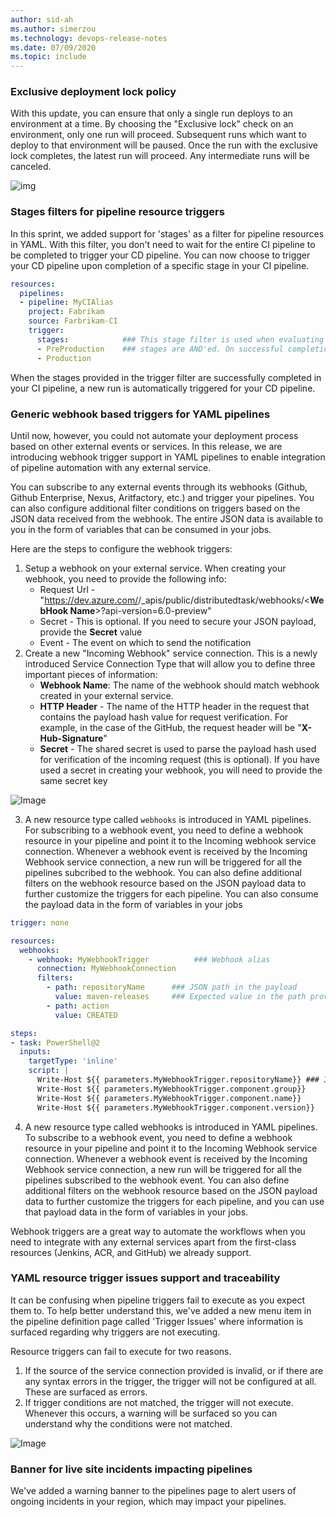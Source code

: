 ```yaml
---
author: sid-ah
ms.author: simerzou
ms.technology: devops-release-notes
ms.date: 07/09/2020
ms.topic: include
---
```


### Exclusive deployment lock policy

With this update, you can ensure that only a single run deploys to an environment at a time. By choosing the "Exclusive lock" check on an environment, only one run will proceed. Subsequent runs which want to deploy to that environment will be paused. Once the run with the exclusive lock completes, the latest run will proceed. Any intermediate runs will be canceled.

![img](../../media/172-pipelines-0-0.png)

### Stages filters for pipeline resource triggers

In this sprint, we added support for 'stages' as a filter for pipeline resources in YAML. With this filter, you don't need to wait for the entire CI pipeline to be completed to trigger your CD pipeline. You can now choose to trigger your CD pipeline upon completion of a specific stage in your CI pipeline.

```yml
resources:
  pipelines:
  - pipeline: MyCIAlias  
    project: Fabrikam  
    source: Farbrikam-CI  
    trigger:    
      stages:            ### This stage filter is used when evaluating conditions for triggering your CD pipeline
      - PreProduction    ### stages are AND'ed. On successful completion of all the stages provided, your CD pipeline will be triggered. 
      - Production
```

When the stages provided in the trigger filter are successfully completed in your CI pipeline, a new run is automatically triggered for your CD pipeline.


### Generic webhook based triggers for YAML pipelines

Until now, however, you could not automate your deployment process based on other external events or services. In this release, we are introducing webhook trigger support in YAML pipelines to enable integration of pipeline automation with any external service.

You can subscribe to any external events through its webhooks (Github, Github Enterprise, Nexus, Aritfactory, etc.) and trigger your pipelines. You can also configure additional filter conditions on triggers based on the JSON data received from the webhook. The entire JSON data is available to you in the form of variables that can be consumed in your jobs.

Here are the steps to configure the webhook triggers:

1. Setup a webhook on your external service. When creating your webhook, you need to provide the following info:
    - Request Url - "https://dev.azure.com/<ADO Organization>/_apis/public/distributedtask/webhooks/<**WebHook Name**>?api-version=6.0-preview"
    - Secret - This is optional. If you need to secure your JSON payload, provide the **Secret** value
    - Event - The event on which to send the notification
2. Create a new "Incoming Webhook" service connection. This is a newly introduced Service Connection Type that will allow you to define three important pieces of information:
    - **Webhook Name**: The name of the webhook should match webhook created in your external service.
    - **HTTP Header** - The name of the HTTP header in the request that contains the payload hash value for request verification. For example, in the case of the GitHub, the request header will be "**X-Hub-Signature**"
    - **Secret** - The shared secret is used to parse the payload hash used for verification of the incoming request (this is optional). If you have used a secret in creating your webhook, you will need to provide the same secret key

![Image](../../media/172-pipelines-0-1.png)

3. A new resource type called `webhooks` is introduced in YAML pipelines. For subscribing to a webhook event, you need to define a webhook resource in your pipeline and point it to the Incoming webhook service connection. Whenever a webhook event is received by the Incoming Webhook service connection, a new run will be triggered for all the pipelines subcribed to the webhook. You can also define additional filters on the webhook resource based on the JSON payload data to further customize the triggers for each pipeline. You can also consume the payload data in the form of variables in your jobs

```yml
trigger: none

resources:
  webhooks:
    - webhook: MyWebhookTrigger          ### Webhook alias
      connection: MyWebhookConnection
      filters:
        - path: repositoryName      ### JSON path in the payload
          value: maven-releases     ### Expected value in the path provided
        - path: action
          value: CREATED

steps:
- task: PowerShell@2
  inputs:
    targetType: 'inline'
    script: |
      Write-Host ${{ parameters.MyWebhookTrigger.repositoryName}} ### JSON payload data is available in the form of ${{ parameters.<WebhookAlias>.<JSONPath>}}
      Write-Host ${{ parameters.MyWebhookTrigger.component.group}}
      Write-Host ${{ parameters.MyWebhookTrigger.component.name}}
      Write-Host ${{ parameters.MyWebhookTrigger.component.version}}
```

4. A new resource type called webhooks is introduced in YAML pipelines. To subscribe to a webhook event, you need to define a webhook resource in your pipeline and point it to the  Incoming Webhook service connection. Whenever a webhook event is received by the Incoming Webhook service connection, a new run will be triggered for all the pipelines subscribed to the webhook event. You can also define additional filters on the webhook resource based on the JSON payload data to further customize the triggers for each pipeline, and you can use that payload data in the form of variables in your jobs.

Webhook triggers are a great way to automate the workflows when you need to integrate with any external services apart from the first-class resources (Jenkins, ACR, and GitHub) we already support.

### YAML resource trigger issues support and traceability

It can be confusing when pipeline triggers fail to execute as you expect them to. To help better understand this, we've added a new menu item in the pipeline definition page called 'Trigger Issues' where information is surfaced regarding why triggers are not executing.

Resource triggers can fail to execute for two reasons.

1. If the source of the service connection provided is invalid, or if there are any syntax errors in the trigger, the trigger will not be configured at all. These are surfaced as errors.
2. If trigger conditions are not matched, the trigger will not execute. Whenever this occurs, a warning will be surfaced so you can understand why the conditions were not matched.

![Image](../../media/172-pipelines-0-2.png)


### Banner for live site incidents impacting pipelines

We've added a warning banner to the pipelines page to alert users of ongoing incidents in your region, which may impact your pipelines. 